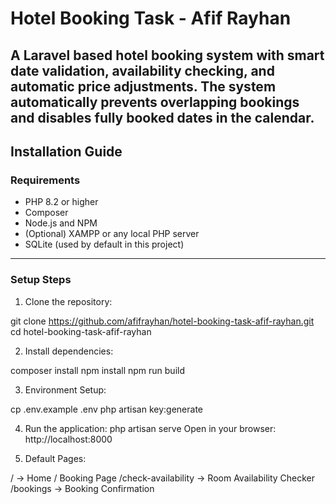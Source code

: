 # Hotel Booking Task - Afif Rayhan

A Laravel based hotel booking system with smart date validation, availability checking, and automatic price adjustments.
The system automatically prevents overlapping bookings and disables fully booked dates in the calendar.
---

## Installation Guide

### Requirements
- PHP 8.2 or higher 
- Composer
- Node.js and NPM
- (Optional) XAMPP or any local PHP server  
- SQLite (used by default in this project)

---

### Setup Steps
1. Clone the repository:

git clone https://github.com/afifrayhan/hotel-booking-task-afif-rayhan.git
cd hotel-booking-task-afif-rayhan

2. Install dependencies:

composer install
npm install
npm run build

3. Environment Setup:

cp .env.example .env
php artisan key:generate

4. Run the application:
php artisan serve
Open in your browser: http://localhost:8000

5. Default Pages:

/ → Home / Booking Page
/check-availability → Room Availability Checker
/bookings → Booking Confirmation